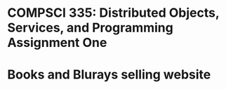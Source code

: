 # COMPSCI 335: Distributed Objects, Services, and Programming Assignment One
# Books and Blurays selling website
